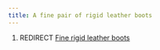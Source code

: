 ```yaml
---
title: A fine pair of rigid leather boots
---
```


1.  REDIRECT [Fine rigid leather
    boots](Fine_rigid_leather_boots "wikilink")